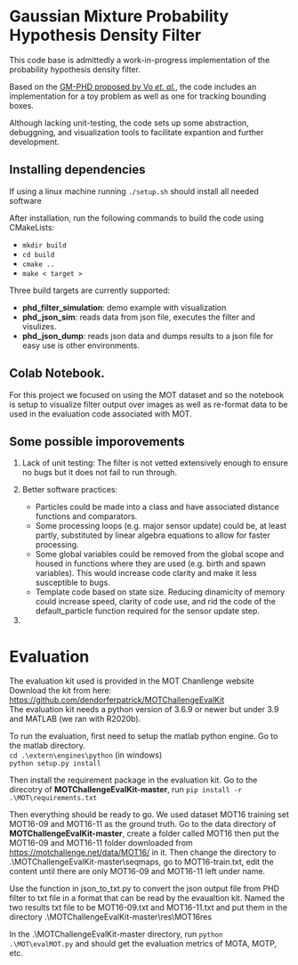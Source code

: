 # Gaussian Mixture Probability Hypothesis Density Filter

This code base is admittedly a work-in-progress implementation of the probability hypothesis density filter. 

Based on the <a href="http://citeseerx.ist.psu.edu/viewdoc/download?doi=10.1.1.148.7889&rep=rep1&type=pdf">GM-PHD proposed by Vo _et. al._</a>, the code includes an implementation for a toy problem as well as one for tracking bounding boxes. 

Although lacking unit-testing, the code sets up some abstraction, debuggning, and visualization tools to facilitate expantion and further development.

## Installing dependencies 

If using a linux machine running `./setup.sh` should install all needed software

After installation, run the following commands to build the code using CMakeLists: 
* `mkdir build`
* `cd build`
* `cmake ..`
* `make < target >`

Three build targets are currently supported: 
* __phd_filter_simulation__: demo example with visualization 
* __phd_json_sim__: reads data from json file, executes the filter and visulizes.
* __phd_json_dump__: reads json data and dumps results to a json file for easy use is other environments.


## Colab Notebook.
For this project we focused on using the MOT dataset and so the notebook is setup to visualize filter output over images as well as re-format data to be used in the evaluation code associated with MOT.


## Some possible imporovements

1. Lack of unit testing: The filter is not vetted extensively enough to ensure no bugs but it does not fail to run through.

2. Better software practices:
    * Particles could be made into a class and have associated distance functions and comparators.
    * Some processing loops (e.g. major sensor update) could be, at least partly, substituted by linear algebra equations to allow for faster processing.
    * Some global variables could be removed from the global scope and housed in functions where they are used (e.g. birth and spawn variables). This would increase code clarity and make it less susceptible to bugs.
    * Template code based on state size. Reducing dinamicity of memory could increase speed, clarity of code use, and rid the code of the default_particle function required for the sensor update step.


3. 

# Evaluation
The evaluation kit used is provided in the MOT Chanllenge website  
Download the kit from here: https://github.com/dendorferpatrick/MOTChallengeEvalKit  
The evaluation kit needs a python version of 3.6.9 or newer but under 3.9 and MATLAB (we ran with R2020b).  

To run the evaluation, first need to setup the matlab python engine. Go to the matlab directory.  
`cd .\extern\engines\python` (in windows)  
`python setup.py install`

Then install the requirement package in the evaluation kit. Go to the direcotry of **MOTChallengeEvalKit-master**, run `pip install -r .\MOT\requirements.txt`

Then everything should be ready to go. We used dataset MOT16 training set MOT16-09 and MOT16-11 as the ground truth. Go to the data directory of **MOTChallengeEvalKit-master**, 
create a folder called MOT16 then put the MOT16-09 and MOT16-11 folder downloaded from https://motchallenge.net/data/MOT16/ in it. Then change the directory to .\MOTChallengeEvalKit-master\seqmaps, go to MOT16-train.txt, edit the content until there are only MOT16-09 and MOT16-11 left under name.

Use the function in json_to_txt.py to convert the json output file from PHD filter to txt file in a format that can be read by the evaualtion kit. Named the two results txt file to be MOT16-09.txt and MOT16-11.txt and put them in the directory .\MOTChallengeEvalKit-master\res\MOT16res  

In the .\MOTChallengeEvalKit-master directory, run `python .\MOT\evalMOT.py` and should get the evaluation metrics of MOTA, MOTP, etc.
